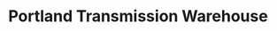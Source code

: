 ---
title: "Portland Transmission Warehouse"
url: /portland/portland-transmission-warehouse/
shop: Autoteile
---